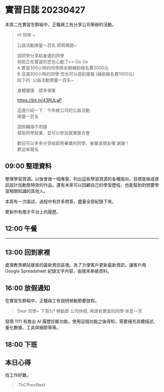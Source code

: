 # 實習日誌 20230427

本周二在實習生群組中，正職員工有分享公司舉辦的活動。

> Hi 同學 ~
> 
> 公益活動限量一百名 即將開跑~
> 
> 請同學分享給身邊的同學  
> 倘若正在實習的您也心動了>> Go Go  
> A.實習300小時的同學將全額補助報名費2000元  
> B.沒滿300小時的同學 您也可以提前搶報 (補助報名費1000元)  
> 如下的: 公益活動限量一百名~
> 
> 身體健康　請多保重
> 
> https://bit.ly/43RULaP
> 
> 這邊介紹一下：今年敝公司的公益活動  
> 限量一百名
> 
> 證照輔導不用錢  
> 幫助同學就業、並可以參加就業媒合會  
> 
> 歡迎可以多多分享給即將畢業的同學、後輩或朋友喔 謝謝！  
> 歡迎來報名

## 09:00 整理資料

整理學習資源。以後會做一個專案，列出這些學習資源的各種面向，目標是做成資訊設計加動態特效的作品，還有未來可以回顧自己的學習歷程，也能幫助到想要學習相關知識的其他人。

本周有一次面試，過程中有許多問答，盡量全部紀錄下來。

更新所有徵才平台上的履歷。

## 12:00 午餐

---

## 13:00 回到家裡

處理教育網站接案的最新資訊區塊。為了方便客戶更新最新資訊，讓客戶用 Google Spreadsheet 紀錄文字內容，由我來串接資料。

## 16:00 放假通知

在實習生群組中，正職員工有說明勞動節要放假。

> Dear 同學~  下周5/1 勞動節 公司休假, 再請有實習的同學 休息一天

發現 1111 有推出 AI 履歷診斷功能。使用這個功能之後得知，需要補充具體描述、量化數據、工具與細節等等。

## 18:00 下班

## 本日心得

找工作好難。

> :ToCPrevNext